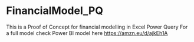 # FinancialModel_PQ
This is a Proof of Concept for financial modelling in Excel Power Query
For a full model check Power BI model here https://amzn.eu/d/ajkEh1A
